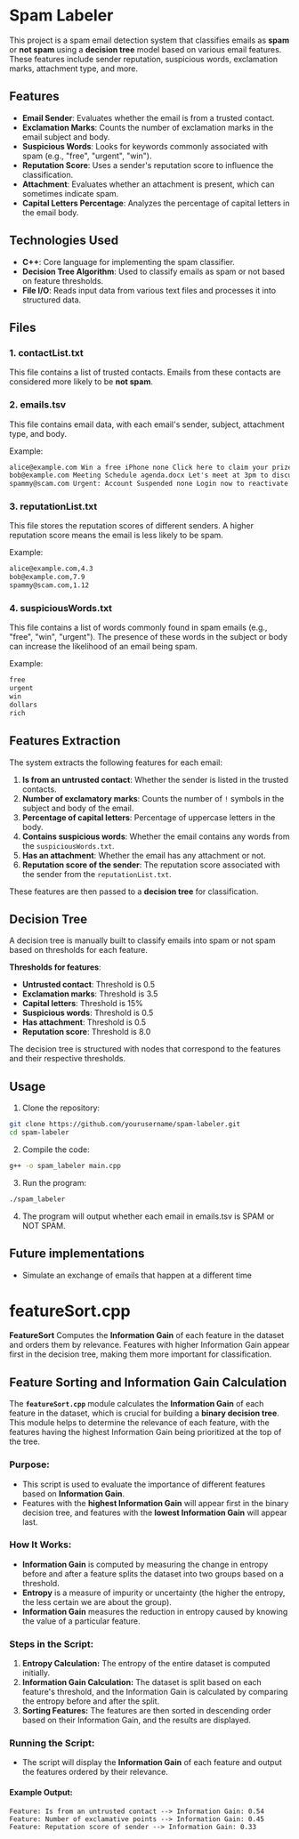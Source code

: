# Spam Labeler

This project is a spam email detection system that classifies emails as **spam** or **not spam** using a **decision tree** model based on various email features. These features include sender reputation, suspicious words, exclamation marks, attachment type, and more.

## Features
- **Email Sender**: Evaluates whether the email is from a trusted contact.
- **Exclamation Marks**: Counts the number of exclamation marks in the email subject and body.
- **Suspicious Words**: Looks for keywords commonly associated with spam (e.g., "free", "urgent", "win").
- **Reputation Score**: Uses a sender's reputation score to influence the classification.
- **Attachment**: Evaluates whether an attachment is present, which can sometimes indicate spam.
- **Capital Letters Percentage**: Analyzes the percentage of capital letters in the email body.

## Technologies Used

- **C++**: Core language for implementing the spam classifier.
- **Decision Tree Algorithm**: Used to classify emails as spam or not based on feature thresholds.
- **File I/O**: Reads input data from various text files and processes it into structured data.

## Files

### 1. **contactList.txt**
This file contains a list of trusted contacts. Emails from these contacts are considered more likely to be **not spam**.

### 2. **emails.tsv**
This file contains email data, with each email's sender, subject, attachment type, and body.

Example:
```markdown
alice@example.com Win a free iPhone none Click here to claim your prize now!
bob@example.com Meeting Schedule agenda.docx Let's meet at 3pm to discuss the roadmap.
spammy@scam.com Urgent: Account Suspended none Login now to reactivate your account.
```

### 3. **reputationList.txt**
This file stores the reputation scores of different senders. A higher reputation score means the email is less likely to be spam.

Example:
```markdown
alice@example.com,4.3
bob@example.com,7.9
spammy@scam.com,1.12
```

### 4. **suspiciousWords.txt**
This file contains a list of words commonly found in spam emails (e.g., "free", "win", "urgent"). The presence of these words in the subject or body can increase the likelihood of an email being spam.

Example:
```markdown
free
urgent
win
dollars
rich
```

## Features Extraction

The system extracts the following features for each email:

1. **Is from an untrusted contact**: Whether the sender is listed in the trusted contacts.
2. **Number of exclamatory marks**: Counts the number of `!` symbols in the subject and body of the email.
3. **Percentage of capital letters**: Percentage of uppercase letters in the body.
4. **Contains suspicious words**: Whether the email contains any words from the `suspiciousWords.txt`.
5. **Has an attachment**: Whether the email has any attachment or not.
6. **Reputation score of the sender**: The reputation score associated with the sender from the `reputationList.txt`.

These features are then passed to a **decision tree** for classification.

## Decision Tree

A decision tree is manually built to classify emails into spam or not spam based on thresholds for each feature.

**Thresholds for features**:
- **Untrusted contact**: Threshold is 0.5
- **Exclamation marks**: Threshold is 3.5
- **Capital letters**: Threshold is 15%
- **Suspicious words**: Threshold is 0.5
- **Has attachment**: Threshold is 0.5
- **Reputation score**: Threshold is 8.0

The decision tree is structured with nodes that correspond to the features and their respective thresholds.

## Usage

1. Clone the repository:

```bash
git clone https://github.com/yourusername/spam-labeler.git
cd spam-labeler
```

2. Compile the code:
```bash
g++ -o spam_labeler main.cpp
```

3. Run the program:
```bash
./spam_labeler
```

4. The program will output whether each email in emails.tsv is SPAM or NOT SPAM.

## Future implementations

- Simulate an exchange of emails that happen at a different time 

# featureSort.cpp

**FeatureSort** Computes the **Information Gain** of each feature in the dataset and orders them by relevance. Features with higher Information Gain appear first in the decision tree, making them more important for classification.

## Feature Sorting and Information Gain Calculation

The **`featureSort.cpp`** module calculates the **Information Gain** of each feature in the dataset, which is crucial for building a **binary decision tree**. This module helps to determine the relevance of each feature, with the features having the highest Information Gain being prioritized at the top of the tree.

### Purpose:
- This script is used to evaluate the importance of different features based on **Information Gain**.
- Features with the **highest Information Gain** will appear first in the binary decision tree, and features with the **lowest Information Gain** will appear last.

### How It Works:
- **Information Gain** is computed by measuring the change in entropy before and after a feature splits the dataset into two groups based on a threshold.
- **Entropy** is a measure of impurity or uncertainty (the higher the entropy, the less certain we are about the group).
- **Information Gain** measures the reduction in entropy caused by knowing the value of a particular feature.

### Steps in the Script:
1. **Entropy Calculation:** The entropy of the entire dataset is computed initially.
2. **Information Gain Calculation:** The dataset is split based on each feature's threshold, and the Information Gain is calculated by comparing the entropy before and after the split.
3. **Sorting Features:** The features are then sorted in descending order based on their Information Gain, and the results are displayed.

### Running the Script:
- The script will display the **Information Gain** of each feature and output the features ordered by their relevance.
  
#### Example Output:
```text
Feature: Is from an untrusted contact --> Information Gain: 0.54
Feature: Number of exclamative points --> Information Gain: 0.45
Feature: Reputation score of sender --> Information Gain: 0.33
